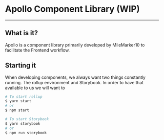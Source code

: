 # Apollo Component Library (WIP)

---

## What is it?

Apollo is a component library primarily developed by MileMarker10 to facilitate the Frontend workflow.

## Starting it

When developing components, we always want two things constantly running. The rollup environment and Storybook. In order to have that available to us we will want to

```bash
# To start rollup
$ yarn start
# or
$ npm start

# To start Storybook
$ yarn storybook
# or
$ npm run storybook
```
